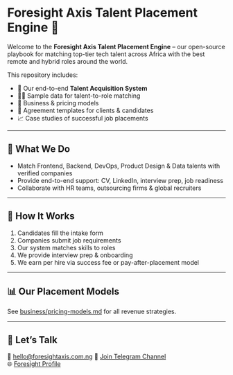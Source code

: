 # Foresight Axis Talent Placement Engine 🚀

Welcome to the **Foresight Axis Talent Placement Engine** – our open-source playbook for matching top-tier tech talent across Africa with the best remote and hybrid roles around the world.

This repository includes:
- 💼 Our end-to-end **Talent Acquisition System**
- 🧑‍💻 Sample data for talent-to-role matching
- 🧾 Business & pricing models
- 🤝 Agreement templates for clients & candidates
- 📈 Case studies of successful job placements

---

## 🎯 What We Do

- Match Frontend, Backend, DevOps, Product Design & Data talents with verified companies
- Provide end-to-end support: CV, LinkedIn, interview prep, job readiness
- Collaborate with HR teams, outsourcing firms & global recruiters

---

## 🧠 How It Works

1. Candidates fill the intake form
2. Companies submit job requirements
3. Our system matches skills to roles
4. We provide interview prep & onboarding
5. We earn per hire via success fee or pay-after-placement model

---

## 📊 Our Placement Models

See [business/pricing-models.md](business/pricing-models.md) for all revenue strategies.

---

## 📩 Let’s Talk

📧 hello@foresightaxis.com.ng 
📱 [Join Telegram Channel](https://t.me/foresightaxis)  
🌐 [Foresight Profile](https://bit.ly/foresightaxisprofile)

